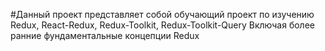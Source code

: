 #Данный проект представляет собой обучающий проект по изучению Redux, React-Redux, Redux-Toolkit, Redux-Toolkit-Query
Включая более ранние фундаментальные концепции Redux